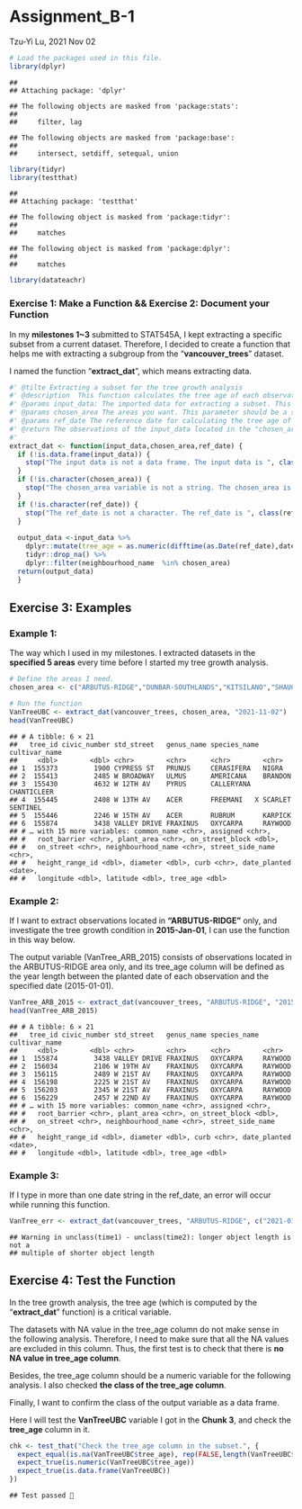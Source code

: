 Assignment\_B-1
================
Tzu-Yi Lu,
2021 Nov 02

``` r
# Load the packages used in this file.
library(dplyr)
```

    ## 
    ## Attaching package: 'dplyr'

    ## The following objects are masked from 'package:stats':
    ## 
    ##     filter, lag

    ## The following objects are masked from 'package:base':
    ## 
    ##     intersect, setdiff, setequal, union

``` r
library(tidyr)
library(testthat)
```

    ## 
    ## Attaching package: 'testthat'

    ## The following object is masked from 'package:tidyr':
    ## 
    ##     matches

    ## The following object is masked from 'package:dplyr':
    ## 
    ##     matches

``` r
library(datateachr)
```

### Exercise 1: Make a Function && Exercise 2: Document your Function

In my **milestones 1\~3** submitted to STAT545A, I kept extracting a
specific subset from a current dataset. Therefore, I decided to create a
function that helps me with extracting a subgroup from the
“**vancouver\_trees**” dataset.

I named the function “**extract\_dat**”, which means extracting data.

``` r
#' @tilte Extracting a subset for the tree growth analysis
#' @description  This function calculates the tree age of each observation in the input and then extracts a subset from it according to the specified area(s).
#' @params input_data: The imported data for extracting a subset. This parameter should be a data frame.
#' @params chosen_area The areas you want. This parameter should be a string.
#' @params ref_date The reference date for calculating the tree age of each observation. This parameter should be a string. 
#' @return The observations of the input_data located in the "chosen_area". The output will be a data frame.
#' 
extract_dat <- function(input_data,chosen_area,ref_date) {
  if (!is.data.frame(input_data)) {
    stop("The input data is not a data frame. The input data is ", class(input_data))
  }
  if (!is.character(chosen_area)) {
    stop("The chosen_area variable is not a string. The chosen_area is ", class(chosen_area))
  }
  if (!is.character(ref_date)) {
    stop("The ref_date is not a character. The ref_date is ", class(ref_date))
  }
  
  output_data <-input_data %>%
    dplyr::mutate(tree_age = as.numeric(difftime(as.Date(ref_date),date_planted))/365) %>%
    tidyr::drop_na() %>%
    dplyr::filter(neighbourhood_name  %in% chosen_area)
  return(output_data)
  }
```

## Exercise 3: Examples

### Example 1:

The way which I used in my milestones. I extracted datasets in the
**specified 5 areas** every time before I started my tree growth
analysis.

``` r
# Define the areas I need.
chosen_area <- c("ARBUTUS-RIDGE","DUNBAR-SOUTHLANDS","KITSILANO","SHAUGHNESSY","WEST POINT GREY")

# Run the function
VanTreeUBC <- extract_dat(vancouver_trees, chosen_area, "2021-11-02")
head(VanTreeUBC)
```

    ## # A tibble: 6 × 21
    ##   tree_id civic_number std_street   genus_name species_name cultivar_name   
    ##     <dbl>        <dbl> <chr>        <chr>      <chr>        <chr>           
    ## 1  155373         1900 CYPRESS ST   PRUNUS     CERASIFERA   NIGRA           
    ## 2  155413         2485 W BROADWAY   ULMUS      AMERICANA    BRANDON         
    ## 3  155430         4632 W 12TH AV    PYRUS      CALLERYANA   CHANTICLEER     
    ## 4  155445         2408 W 13TH AV    ACER       FREEMANI   X SCARLET SENTINEL
    ## 5  155446         2246 W 15TH AV    ACER       RUBRUM       KARPICK         
    ## 6  155874         3438 VALLEY DRIVE FRAXINUS   OXYCARPA     RAYWOOD         
    ## # … with 15 more variables: common_name <chr>, assigned <chr>,
    ## #   root_barrier <chr>, plant_area <chr>, on_street_block <dbl>,
    ## #   on_street <chr>, neighbourhood_name <chr>, street_side_name <chr>,
    ## #   height_range_id <dbl>, diameter <dbl>, curb <chr>, date_planted <date>,
    ## #   longitude <dbl>, latitude <dbl>, tree_age <dbl>

### Example 2:

If I want to extract observations located in **“ARBUTUS-RIDGE”** only,
and investigate the tree growth condition in **2015-Jan-01**, I can use
the function in this way below.

The output variable (VanTree\_ARB\_2015) consists of observations
located in the ARBUTUS-RIDGE area only, and its tree\_age column will be
defined as the year length between the planted date of each observation
and the specified date (2015-01-01).

``` r
VanTree_ARB_2015 <- extract_dat(vancouver_trees, "ARBUTUS-RIDGE", "2015-01-01")
head(VanTree_ARB_2015)
```

    ## # A tibble: 6 × 21
    ##   tree_id civic_number std_street   genus_name species_name cultivar_name
    ##     <dbl>        <dbl> <chr>        <chr>      <chr>        <chr>        
    ## 1  155874         3438 VALLEY DRIVE FRAXINUS   OXYCARPA     RAYWOOD      
    ## 2  156034         2106 W 19TH AV    FRAXINUS   OXYCARPA     RAYWOOD      
    ## 3  156115         2489 W 21ST AV    FRAXINUS   OXYCARPA     RAYWOOD      
    ## 4  156198         2225 W 21ST AV    FRAXINUS   OXYCARPA     RAYWOOD      
    ## 5  156203         2345 W 21ST AV    FRAXINUS   OXYCARPA     RAYWOOD      
    ## 6  156229         2457 W 22ND AV    FRAXINUS   OXYCARPA     RAYWOOD      
    ## # … with 15 more variables: common_name <chr>, assigned <chr>,
    ## #   root_barrier <chr>, plant_area <chr>, on_street_block <dbl>,
    ## #   on_street <chr>, neighbourhood_name <chr>, street_side_name <chr>,
    ## #   height_range_id <dbl>, diameter <dbl>, curb <chr>, date_planted <date>,
    ## #   longitude <dbl>, latitude <dbl>, tree_age <dbl>

### Example 3:

If I type in more than one date string in the ref\_date, an error will
occur while running this function.

``` r
VanTree_err <- extract_dat(vancouver_trees, "ARBUTUS-RIDGE", c("2021-01-01","2021-11-02"))
```

    ## Warning in unclass(time1) - unclass(time2): longer object length is not a
    ## multiple of shorter object length

## Exercise 4: Test the Function

In the tree growth analysis, the tree age (which is computed by the
“**extract\_dat**” function) is a critical variable.

The datasets with NA value in the tree\_age column do not make sense in
the following analysis. Therefore, I need to make sure that all the NA
values are excluded in this column. Thus, the first test is to check
that there is **no NA value in tree\_age column**.

Besides, the tree\_age column should be a numeric variable for the
following analysis. I also checked **the class of the tree\_age
column**.

Finally, I want to confirm the class of the output variable as a data
frame.

Here I will test the **VanTreeUBC** variable I got in the **Chunk 3**,
and check the **tree\_age** column in it.

``` r
chk <- test_that("Check the tree_age column in the subset.", {
  expect_equal(is.na(VanTreeUBC$tree_age), rep(FALSE,length(VanTreeUBC$tree_age)))
  expect_true(is.numeric(VanTreeUBC$tree_age))
  expect_true(is.data.frame(VanTreeUBC))
})
```

    ## Test passed 🎊
